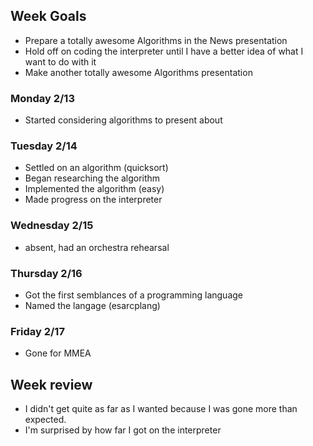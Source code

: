 ## Week Goals
 - Prepare a totally awesome Algorithms in the News presentation
 - Hold off on coding the interpreter until I have a better idea of what I want to do with it
 - Make another totally awesome Algorithms presentation
 
### Monday 2/13
 - Started considering algorithms to present about

### Tuesday 2/14
 - Settled on an algorithm (quicksort)
 - Began researching the algorithm
 - Implemented the algorithm (easy)
 - Made progress on the interpreter

### Wednesday 2/15
 - absent, had an orchestra rehearsal

### Thursday 2/16
 - Got the first semblances of a programming language
 - Named the langage (esarcplang)

### Friday 2/17
 - Gone for MMEA

## Week review
 - I didn't get quite as far as I wanted because I was gone more than expected.
 - I'm surprised by how far I got on the interpreter